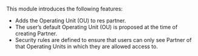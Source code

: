 This module introduces the following features:

- Adds the Operating Unit (OU) to res partner.
- The user’s default Operating Unit (OU) is proposed at the time of
  creating Partner.
- Security rules are defined to ensure that users can only see Partner
  of that Operating Units in which they are allowed access to.
